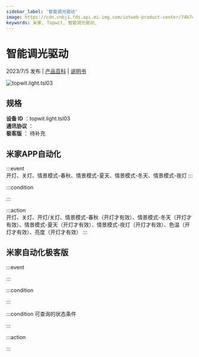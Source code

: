 ```yaml
---
sidebar_label: '智能调光驱动'
image: https://cdn.cnbj1.fds.api.mi-img.com/iotweb-product-center/74b74fe195139e7b388e91091588c902_1687751214062.png?GalaxyAccessKeyId=AKVGLQWBOVIRQ3XLEW&Expires=9223372036854775807&Signature=zgG74NX3w70yiOAQO41rG8jrVug=
keywords: 米家, Topwit, 智能调光驱动, 
---
```

# 智能调光驱动

2023/7/5 发布 | [产品百科](https://home.mi.com/webapp/content/baike/product/index.html?model=topwit.light.tsl03/) | [说明书](https://home.mi.com/views/introduction.html?model=topwit.light.tsl03&region=cn)

![topwit.light.tsl03](https://cdn.cnbj1.fds.api.mi-img.com/iotweb-product-center/74b74fe195139e7b388e91091588c902_1687751214062.png?GalaxyAccessKeyId=AKVGLQWBOVIRQ3XLEW&Expires=9223372036854775807&Signature=zgG74NX3w70yiOAQO41rG8jrVug=)

## 规格  
> 
**设备 ID** ：topwit.light.tsl03  
**通讯协议** ：  
**极客版**  ： 待补充 


## 米家APP自动化  

:::event  
开灯、关灯、情景模式-春秋、情景模式-夏天、情景模式-冬天、情景模式-夜灯
:::

:::condition  

:::

:::action   
开灯、关灯、开灯/关灯、情景模式-春秋（开灯才有效）、情景模式-冬天（开灯才有效）、情景模式-夏天（开灯才有效）、情景模式-夜灯（开灯才有效）、色温（开灯才有效）、亮度（开灯才有效）
:::

## 米家自动化极客版  

:::event  

:::

:::condition  

:::

:::condition 可查询的状态条件  

:::

:::action  

:::

        
